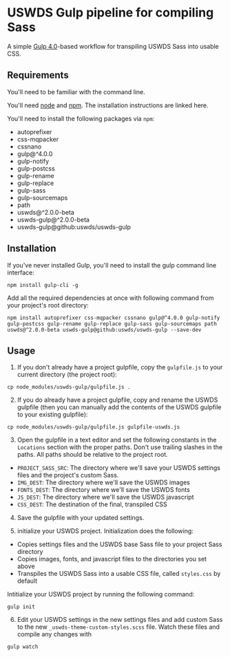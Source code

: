 # USWDS Gulp pipeline for compiling Sass
A simple [Gulp 4.0](https://gulpjs.com/)-based workflow for transpiling USWDS Sass into usable CSS.

## Requirements
You'll need to be familiar with the command line.

You'll need [node](https://nodejs.org/en/download/) and [npm](https://www.npmjs.com/get-npm). The installation instructions are linked here.

You'll need to install the following packages via `npm`:
- autoprefixer
- css-mqpacker
- cssnano
- gulp@^4.0.0
- gulp-notify
- gulp-postcss
- gulp-rename
- gulp-replace
- gulp-sass
- gulp-sourcemaps
- path
- uswds@^2.0.0-beta
- uswds-gulp@^2.0.0-beta
- uswds-gulp@github:uswds/uswds-gulp

## Installation
If you've never installed Gulp, you'll need to install the gulp command line interface:

```
npm install gulp-cli -g
```

Add all the required dependencies at once with following command from your project's root directory:

```
npm install autoprefixer css-mqpacker cssnano gulp@^4.0.0 gulp-notify gulp-postcss gulp-rename gulp-replace gulp-sass gulp-sourcemaps path uswds@^2.0.0-beta uswds-gulp@github:uswds/uswds-gulp --save-dev
```

## Usage
1. If you don't already have a project gulpfile, copy the `gulpfile.js` to your current directory (the project root):

```
cp node_modules/uswds-gulp/gulpfile.js .
```

2. If you do already have a project gulpfile, copy and rename the USWDS gulpfile (then you can manually add the contents of the USWDS gulpfile to your existing gulpfile):

```
cp node_modules/uswds-gulp/gulpfile.js gulpfile-uswds.js
```

3. Open the gulpfile in a text editor and set the following constants in the `Locations` section with the proper paths. Don't use trailing slashes in the paths. All paths should be relative to the project root.

  - `PROJECT_SASS_SRC`: The directory where we'll save your USWDS settings files and the project's custom Sass.
  - `IMG_DEST`: The directory where we'll save the USWDS images
  - `FONTS_DEST`: The directory where we'll save the USWDS fonts
  - `JS_DEST`: The directory where we'll save the USWDS javascript
  - `CSS_DEST`: The destination of the final, transpiled CSS


4. Save the gulpfile with your updated settings.

5. initialize your USWDS project. Initialization does the following:

  - Copies settings files and the USWDS base Sass file to your project Sass directory
  - Copies images, fonts, and javascript files to the directories you set above
  - Transpiles the USWDS Sass into a usable CSS file, called `styles.css` by default


Intitialize your USWDS project by running the following command:

```
gulp init
```

6. Edit your USWDS settings in the new settings files and add custom Sass to the new `_uswds-theme-custom-styles.scss` file. Watch these files and compile any changes with

```
gulp watch
```
